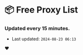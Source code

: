 # :package: Free Proxy List
### Updated every 15 minutes.

- Last updated: `2024-08-23 06:13`

:heart:
